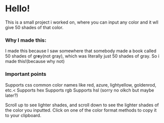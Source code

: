# Hello!

This is a small project i worked on, where you can input any color and it wll give 50 shades of that color.

### Why I made this:

I made this because I saw somewhere that somebody made a book called 50 shades of gr**e**y(not gray), which was literally just 50
shades of gray. So i made this!(because why not)

### Important points

Supports css common color names like red, azure, lightyellow, goldenrod, etc.<
Supports hex
Supports rgb
Supports hsl
(sorry no olkch but maybe later?)

Scroll up to see lighter shades, and scroll down to see the lighter shades of the color you inputted.
Click on one of the color format methods to copy it to your clipboard.
